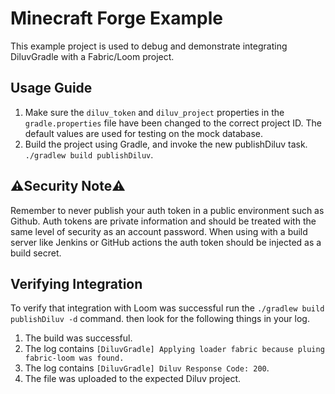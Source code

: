 # Minecraft Forge Example
This example project is used to debug and demonstrate integrating DiluvGradle with a Fabric/Loom project.

## Usage Guide
1. Make sure the `diluv_token` and `diluv_project` properties in the `gradle.properties` file have been changed to the correct project ID. The default values are used for testing on the mock database.
2. Build the project using Gradle, and invoke the new publishDiluv task. `./gradlew build publishDiluv`.

## ⚠️Security Note⚠️
Remember to never publish your auth token in a public environment such as Github. Auth tokens are private information and should be treated with the same level of security as an account password. When using with a build server like Jenkins or GitHub actions the auth token should be injected as a build secret.

## Verifying Integration
To verify that integration with Loom was successful run the `./gradlew build publishDiluv -d` command. then look for the following things in your log.

1. The build was successful.
2. The log contains `[DiluvGradle] Applying loader fabric because pluing fabric-loom was found.`
3. The log contains `[DiluvGradle] Diluv Response Code: 200`.
4. The file was uploaded to the expected Diluv project.